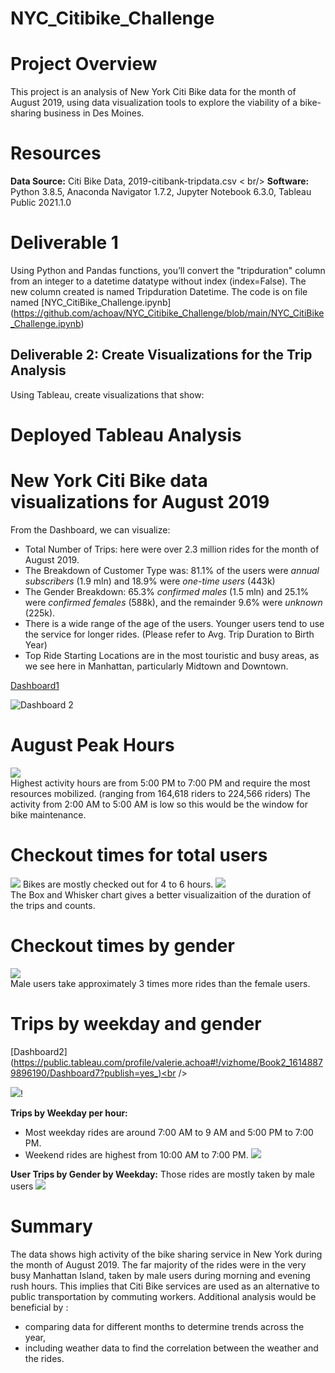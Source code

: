 # NYC_Citibike_Challenge
# Project Overview
This project is an analysis of New York Citi Bike data for the month of August 2019, using data visualization tools to explore the viability of a bike-sharing business in Des Moines.

# Resources
**Data Source:** Citi Bike Data, 2019-citibank-tripdata.csv < br/>
**Software:** Python 3.8.5, Anaconda Navigator 1.7.2, Jupyter Notebook 6.3.0, Tableau Public 2021.1.0

# Deliverable 1
Using Python and Pandas functions, you’ll convert the "tripduration" column from an integer to a datetime datatype without index (index=False).  The new column created is named Tripduration Datetime. The code is on file named [NYC_CitiBike_Challenge.ipynb] (https://github.com/achoav/NYC_Citibike_Challenge/blob/main/NYC_CitiBike_Challenge.ipynb)

## Deliverable 2: Create Visualizations for the Trip Analysis
Using Tableau, create visualizations that show:


# Deployed Tableau Analysis

# New York Citi Bike data visualizations for August 2019

From the Dashboard, we can visualize:
* Total Number of Trips: here were over 2.3 million rides for the month of August 2019.
* The Breakdown of Customer Type was: 81.1% of the users were *annual subscribers* (1.9 mln) and 18.9% were *one-time users* (443k)
* The Gender Breakdown: 65.3% *confirmed males* (1.5 mln) and 25.1% were *confirmed females* (588k), and the remainder 9.6% were *unknown* (225k).
* There is a wide range of the age of the users. Younger users tend to use the service for longer rides. (Please refer to Avg. Trip Duration to Birth Year)
* Top Ride Starting Locations are in the most touristic and busy areas, as we see here in Manhattan, particularly Midtown and Downtown.

[Dashboard1](https://public.tableau.com/profile/valerie.achoa#!/vizhome/Book1_16172147335170/Dashboard2?publish=yes)

![Dashboard 2](https://user-images.githubusercontent.com/73545138/113393336-85754580-9364-11eb-83a7-2cab14dc53ad.png)


# August Peak Hours

![](/Images/August_Peak_Hours.png)<br />
Highest activity hours are from 5:00 PM to 7:00 PM and require the most resources mobilized. (ranging from 164,618 riders to 224,566 riders)
The activity from 2:00 AM to 5:00 AM is low so this would be the window for bike maintenance.

# Checkout times for total users
![](/Images/Checkout_Times_total_Users.png)
Bikes are mostly checked out for 4 to 6 hours.
![](/Images/Checkout_Times_Box_Whisker.png)<br />
The Box and Whisker chart gives a better visualizaition of the duration of the trips and counts.

# Checkout times by gender
![](/Images/Checkout_Times_Gender.png)<br />
Male users take approximately 3 times more rides than the female users.

# Trips by weekday and gender
[Dashboard2] (https://public.tableau.com/profile/valerie.achoa#!/vizhome/Book2_16148879896190/Dashboard7?publish=yes_)<br />

![](https://user-images.githubusercontent.com/73545138/113393343-873f0900-9364-11eb-99ef-de2d3a547b1d.png)!

**Trips by Weekday per hour:**
- Most weekday rides are around 7:00 AM to 9 AM and 5:00 PM to 7:00 PM.
- Weekend rides are highest from 10:00 AM to 7:00 PM.
![](/Images/Trips_Weekday_Hour.png)<br />

**User Trips by Gender by Weekday:**
Those rides are mostly taken by male users
![](/Images/Heat_Map_User_Trips_by_Gender.png)<br />

# Summary
The data shows high activity of the bike sharing service in New York during the month of August 2019.
The far majority of the rides were in the very busy Manhattan Island, taken by male users during morning and evening rush hours. This implies that Citi Bike services are used as an alternative to public transportation by commuting workers.
Additional analysis would be beneficial by :
- comparing data for different months to determine trends across the year,
- including weather data to find the correlation between the weather and the rides.
